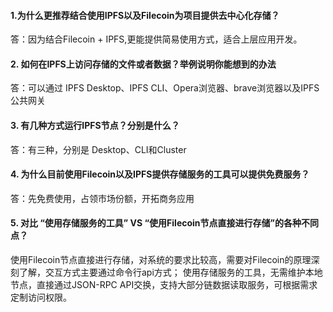 #### 1.为什么更推荐结合使用IPFS以及Filecoin为项目提供去中心化存储？
答：因为结合Filecoin + IPFS,更能提供简易使用方式，适合上层应用开发。
#### 2. 如何在IPFS上访问存储的文件或者数据？举例说明你能想到的办法
答：可以通过 IPFS Desktop、IPFS CLI、Opera浏览器、brave浏览器以及IPFS公共网关
#### 3. 有几种方式运行IPFS节点？分别是什么？
答：有三种，分别是 Desktop、CLI和Cluster
#### 4. 为什么目前使用Filecoin以及IPFS提供存储服务的工具可以提供免费服务？
答：先免费使用，占领市场份额，开拓商务应用
#### 5. 对比 “使用存储服务的工具” VS “使用Filecoin节点直接进行存储”的各种不同点？
使用Filecoin节点直接进行存储，对系统的要求比较高，需要对Filecoin的原理深刻了解，交互方式主要通过命令行api方式；
使用存储服务的工具，无需维护本地节点，直接通过JSON-RPC API交换，支持大部分链数据读取服务，可根据需求定制访问权限。
